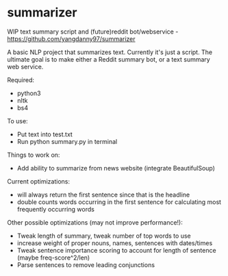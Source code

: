 # summarizer
WIP text summary script and (future)reddit bot/webservice - https://github.com/yangdanny97/summarizer

A basic NLP project that summarizes text. Currently it's just a script.
The ultimate goal is to make either a Reddit summary bot, or a text summary web service.

Required:
- python3
- nltk
- bs4

To use:
- Put text into test.txt
- Run python summary.py in terminal

Things to work on:
- Add ability to summarize from news website (integrate BeautifulSoup)

Current optimizations:
- will always return the first sentence since that is the headline
- double counts words occurring in the first sentence for calculating most frequently occurring words

Other possible optimizations (may not improve performance!):
- Tweak length of summary, tweak number of top words to use
- increase weight of proper nouns, names, sentences with dates/times
- Tweak sentence importance scoring to account for length of sentence (maybe freq-score^2/len)
- Parse sentences to remove leading conjunctions
